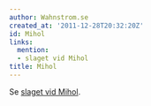 ```yaml
---
author: Wahnstrom.se
created_at: '2011-12-28T20:32:20Z'
id: Mihol
links:
  mention:
  - slaget vid Mihol
title: Mihol
---
```


Se [slaget vid Mihol].

  [slaget vid Mihol]: slaget_vid_Mihol